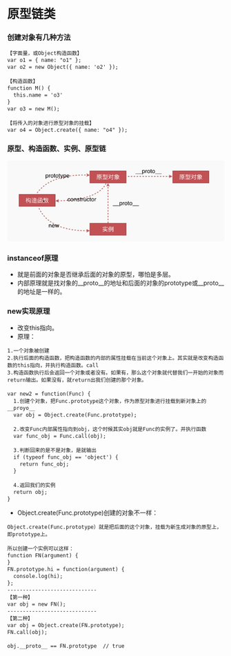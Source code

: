 # 原型链类

### 创建对象有几种方法

```
【字面量，或Object构造函数】
var o1 = { name: "o1" };
var o2 = new Object({ name: 'o2' });

【构造函数】
function M() {
  this.name = 'o3'
}
var o3 = new M();

【将传入的对象进行原型对象的挂载】
var o4 = Object.create({ name: "o4" });
```

### 原型、构造函数、实例、原型链

![./img/001.png](./img/001.png)

### instanceof原理

* 就是前面的对象是否继承后面的对象的原型，哪怕是多层。
* 内部原理就是找对象的__proto__的地址和后面的对象的prototype或__proto__的地址是一样的。

### new实现原理

* 改变this指向。
* 原理：
```
1.一个对象被创建
2.执行后面的构造函数，把构造函数的内部的属性挂载在当前这个对象上。其实就是改变构造函数的this指向，并执行构造函数。call
3.构造函数执行后会返回一个对象或者没有。如果有，那么这个对象就代替我们一开始的对象而return输出。如果没有，就return出我们创建的那个对象。

var new2 = function(Func) {
  1.创建个对象，把Func.prototype这个对象，作为原型对象进行挂载到新对象上的__proyo__
  var obj = Object.create(Func.prototype);

  2.改变Func内部属性指向到obj，这个时候其实obj就是Func的实例了。并执行函数
  var func_obj = Func.call(obj);

  3.判断回来的是不是对象，是就输出
  if (typeof func_obj == 'object') {
    return func_obj;
  }

  4.返回我们的实例
  return obj;
}
```

* Object.create(Func.prototype)创建的对象不一样：
```
Object.create(Func.prototype）就是把后面的这个对象，挂载为新生成对象的原型上，即prototype上。

所以创建一个实例可以这样：
function FN(argument) {
}
FN.prototype.hi = function(argument) {
  console.log(hi);
};
-----------------------------
【第一种】
var obj = new FN();
-----------------------------
【第二种】
var obj = Object.create(FN.prototype);
FN.call(obj);

obj.__proto__ == FN.prototype  // true
```
